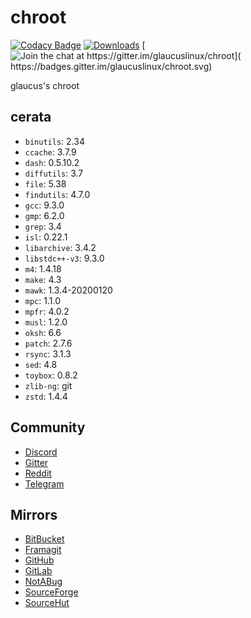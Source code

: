 # chroot
[![Codacy Badge](
https://api.codacy.com/project/badge/Grade/cc745810f87b497d9e6883fff82eb707)](
https://app.codacy.com/gh/glaucuslinux/chroot?utm_source=github.com&utm_medium=referral&utm_content=glaucuslinux/chroot&utm_campaign=Badge_Grade_Dashboard)
[![Downloads](
https://img.shields.io/github/downloads/glaucuslinux/chroot/total.svg)](
https://github.com/glaucuslinux/chroot/releases)
[![Join the chat at https://gitter.im/glaucuslinux/chroot](
https://badges.gitter.im/glaucuslinux/chroot.svg)](
https://gitter.im/glaucuslinux/chroot?utm_source=badge&utm_medium=badge&utm_campaign=pr-badge&utm_content=badge)

glaucus's chroot

## cerata
* `binutils`: 2.34
* `ccache`: 3.7.9
* `dash`: 0.5.10.2
* `diffutils`: 3.7
* `file`: 5.38
* `findutils`: 4.7.0
* `gcc`: 9.3.0
* `gmp`: 6.2.0
* `grep`: 3.4
* `isl`: 0.22.1
* `libarchive`: 3.4.2
* `libstdc++-v3`: 9.3.0
* `m4`: 1.4.18
* `make`: 4.3
* `mawk`: 1.3.4-20200120
* `mpc`: 1.1.0
* `mpfr`: 4.0.2
* `musl`: 1.2.0
* `oksh`: 6.6
* `patch`: 2.7.6
* `rsync`: 3.1.3
* `sed`: 4.8
* `toybox`: 0.8.2
* `zlib-ng`: git
* `zstd`: 1.4.4

## Community
* [Discord](https://discord.gg/nDKNmNc)
* [Gitter](https://gitter.im/glaucuslinux/chroot)
* [Reddit](https://www.reddit.com/r/glaucus)
* [Telegram](https://t.me/glaucuslinux)

## Mirrors
* [BitBucket](https://bitbucket.org/glaucuslinux/chroot)
* [Framagit](https://framagit.org/glaucuslinux/chroot)
* [GitHub](https://github.com/glaucuslinux/chroot)
* [GitLab](https://gitlab.com/glaucuslinux/chroot)
* [NotABug](https://notabug.org/glaucuslinux/chroot)
* [SourceForge](https://git.code.sf.net/p/glaucuslinux/chroot)
* [SourceHut](https://git.sr.ht/~glaucuslinux/chroot)
